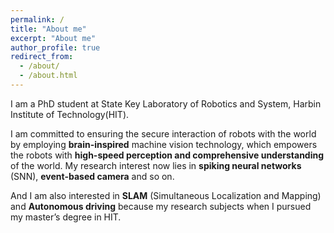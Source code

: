 ```yaml
---
permalink: /
title: "About me"
excerpt: "About me"
author_profile: true
redirect_from: 
  - /about/
  - /about.html
---
```


I am a PhD student at State Key Laboratory of Robotics and System, Harbin Institute of Technology(HIT).

I am committed to ensuring the secure interaction of robots with the world by employing **brain-inspired** machine vision technology, which empowers the robots with **high-speed perception and comprehensive understanding** of the world. My research interest now lies in **spiking neural networks** (SNN), **event-based camera** and so on.

And I am also interested in **SLAM** (Simultaneous Localization and Mapping) and **Autonomous driving** because my research subjects when I pursued my master’s degree in HIT.


